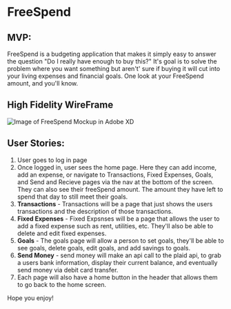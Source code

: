 # FreeSpend

## MVP:

FreeSpend is a budgeting application that makes it simply easy to answer the question "Do I really have enough to buy this?" It's goal is to solve the problem where you want something but aren't' sure if buying it will cut into your living expenses and financial goals. One look at your FreeSpend amount, and you'll know. 

## High Fidelity WireFrame

![Image of FreeSpend Mockup in Adobe XD](http://smith11b.github.io/images/freespend-mockup.png)


## User Stories:

1. User goes to log in page
2. Once logged in, user sees the home page. Here they can add income, add an expense, or navigate to Transactions, Fixed Expenses, Goals, and Send and Recieve pages via the nav at the bottom of the screen. They can also see their freeSpend amount. The amount they have left to spend that day to still meet their goals.
3. **Transactions** - Transactions will be a page that just shows the users transactions and the description of those transactions.
4. **Fixed Expenses** - Fixed Expsnses will be a page that allows the user to add a fixed expense such as rent, utilities, etc. They'll also be able to delete and edit fixed expenses.
5. **Goals** - The goals page will allow a person to set goals, they'll be able to see goals, delete goals, edit goals, and add savings to goals.
6. **Send Money** - send money will make an api call to the plaid api, to grab a users bank information, display their current balance, and eventually send money via debit card transfer.
7. Each page will also have a home button in the header that allows them to go back to the home screen. 

Hope you enjoy!
